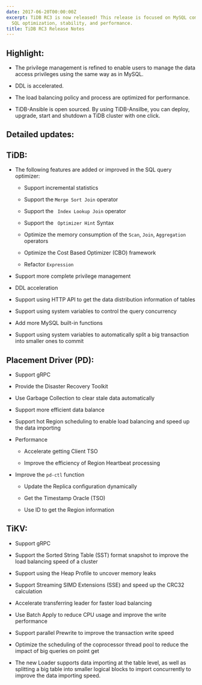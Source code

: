 ```yaml
---
date: 2017-06-20T00:00:00Z
excerpt: TiDB RC3 is now released! This release is focused on MySQL compatibility,
  SQL optimization, stability, and performance.
title: TiDB RC3 Release Notes
---
```


## Highlight:

- The privilege management is refined to enable users to manage the data access privileges using the same way as in MySQL.

- DDL is accelerated. 

- The load balancing policy and process are optimized for performance.

- TiDB-Ansible is open sourced. By using TiDB-Ansilbe, you can deploy, upgrade, start and shutdown a TiDB cluster with one click.

## Detailed updates:

## TiDB:

+ The following features are added or improved in the SQL query optimizer:

    - Support incremental statistics

    - Support the ` Merge Sort Join ` operator

    - Support the ` Index Lookup Join` operator

    - Support the ` Optimizer Hint` Syntax

    - Optimize the memory consumption of the `Scan`, `Join`, `Aggregation` operators

    - Optimize the Cost Based Optimizer (CBO) framework

    - Refactor `Expression`

+ Support more complete privilege management

+ DDL acceleration

+ Support using HTTP API to get the data distribution information of tables

+ Support using system variables to control the query concurrency 

+ Add more MySQL built-in functions

+ Support using system variables to automatically split a big transaction into smaller ones to commit

## Placement Driver (PD):

+ Support gRPC

+ Provide the Disaster Recovery Toolkit

+ Use Garbage Collection to clear stale data automatically

+ Support more efficient data balance

+ Support hot Region scheduling to enable load balancing and speed up the data importing

+ Performance

    - Accelerate getting Client TSO

    - Improve the efficiency of Region Heartbeat processing

+ Improve the `pd-ctl` function

    - Update the Replica configuration dynamically 

    - Get the Timestamp Oracle (TSO)

    - Use ID to get the Region information   

## TiKV:

+ Support gRPC

+ Support the Sorted String Table (SST) format snapshot to improve the load balancing speed of a cluster

+ Support using the Heap Profile to uncover memory leaks

+ Support Streaming SIMD Extensions (SSE) and speed up the CRC32 calculation

+ Accelerate transferring leader for faster load balancing

+ Use Batch Apply to reduce CPU usage and improve the write performance

+ Support parallel Prewrite to improve the transaction write speed

+ Optimize the scheduling of the coprocessor thread pool to reduce the impact of big queries on point get

+ The new Loader supports data importing at the table level, as well as splitting a big table into smaller logical blocks to import concurrently to improve the data importing speed.

